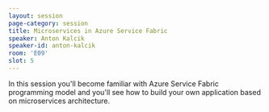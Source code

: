 ```yaml
---
layout: session
page-category: session
title: Microservices in Azure Service Fabric
speaker: Anton Kalcik
speaker-id: anton-kalcik
room: 'E09'
slot: 5
---
```


In this session you'll become familiar with Azure Service Fabric programming model and you'll see how to build your own application based on microservices architecture.